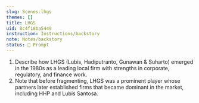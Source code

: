 ```yaml
---
slug: Scenes:lhgs
themes: []
title: LHGS
uid: 8c4f18ba5449
instruction: Instructions/backstory
note: Notes/backstory
status: 💬 Prompt
---
```

1. Describe how LHGS (Lubis, Hadiputranto, Gunawan & Suharto) emerged in the 1980s as a leading local firm with strengths in corporate, regulatory, and finance work.
2. Note that before fragmenting, LHGS was a prominent player whose partners later established firms that became dominant in the market, including HHP and Lubis Santosa.
